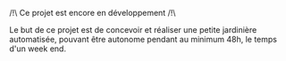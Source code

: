 /!\ Ce projet est encore en développement /!\

Le but de ce projet est de concevoir et réaliser une petite jardinière automatisée, pouvant être autonome pendant au minimum 48h, le temps d'un week end. 
